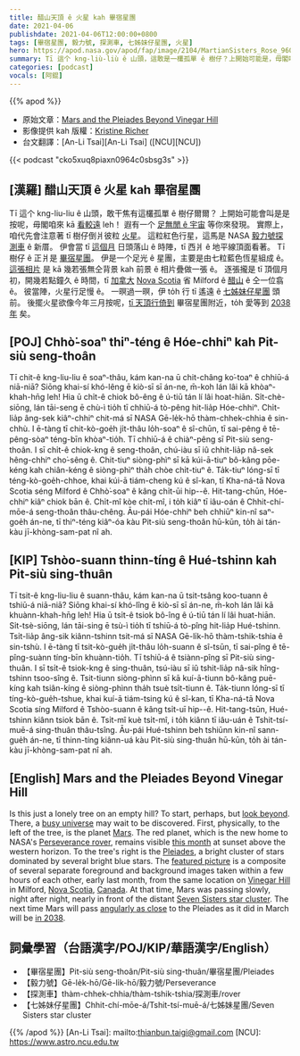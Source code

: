 ```yaml
---
title: 醋山天頂 ê 火星 kah 畢宿星團
date: 2021-04-06
publishdate: 2021-04-06T12:00:00+0800
tags: [畢宿星團, 毅力號, 探測車, 七姊妹仔星團, 火星]
hero: https://apod.nasa.gov/apod/fap/image/2104/MartianSisters_Rose_960.jpg
summary: Tī 這个 kng-liù-liù ê 山頭，這敢是一欉孤單 ê 樹仔？上開始可能是，毋閣咱來 kā 看較遠 leh！有一个足無閒 ê 宇宙等你來發現。
categories: [podcast]
vocals: [阿錕]
---
```


{{% apod %}}

- 原始文章：[Mars and the Pleiades Beyond Vinegar Hill](https://apod.nasa.gov/apod/ap210406.html)
- 影像提供 kah 版權：[Kristine Richer][Kristine Richer]
- 台文翻譯：[An-Li Tsai][An-Li Tsai] ([NCU][NCU])

{{< podcast "cko5xuq8piaxn0964c0sbsg3s" >}}

## [漢羅] 醋山天頂 ê 火星 kah 畢宿星團
Tī 這个 kng-liu-liu ê 山頭，敢干焦有這欉孤單 ê 樹仔爾爾？
上開始可能會叫是是按呢，毋閣咱來 kā [看較遠][look beyond] leh！
遐有一个 [足無閒 ê 宇宙][busy universe] 等你來發現。
實際上，咱代先會注意著 tī 樹仔倒爿彼粒 [火星][Mars]。
這粒紅色行星，這馬是 NASA [毅力號探測車][Perseverance rover] ê 新厝。
伊會當 tī [這個月][this month] 日頭落山 ê 時陣，tī 西爿 ê 地平線頂面看著。
Tī 樹仔 ê 正爿是 [畢宿星團][Pleiades]。
伊是一个足光 ê 星團，主要是由七粒藍色恆星組成 ê。
[這張相片][featured picture] 是 kā 幾若張無仝背景 kah 前景 ê 相片疊做一張 ê。
逐張攏是 tī 頂個月初，開幾若點鐘久 ê 時間，tī [加拿大][Canada] [Nova Scotia][Nova Scotia] 省 Milford ê [醋山][Vinegar Hill] ê 仝一位翕 ê。
彼當陣，火星行足慢 ê。
一暝過一暝，伊 to̍h 行 tī 遙遠 ê [七姊妹仔星團][Seven Sisters star cluster] 頭前。
後擺火星欲像今年三月按呢，[tī 天頂行倚到][angularly as close] 畢宿星團附近，to̍h 愛等到 [2038 年][in 2038] 矣。

## [POJ] Chhò͘-soaⁿ thiⁿ-téng ê Hóe-chhiⁿ kah Pit-siù seng-thoân

Tī chit-ê kng-liu-liu ê soaⁿ-thâu, kám kan-na ū chit-châng ko͘-toaⁿ ê chhiū-á niā-niā?
Siōng khai-sí khó-lêng ē kiò-sī sī án-ne, m̄-koh lán lâi kā khòaⁿ-khah-hn̄g leh!
Hia ū chi̍t-ê chiok bô-êng ê ú-tiū tán lí lâi hoat-hiān.
Si̍t-chè-siōng, lán tāi-seng ē chù-ì tio̍h tī chhiū-á tò-pêng hit-lia̍p Hóe-chhiⁿ.
Chi̍t-lia̍p âng-sek kiâⁿ-chhiⁿ chit-má sī NASA Gē-le̍k-hō thàm-chhek-chhia ê sin-chhù.
I ē-tàng tī chit-kò-goe̍h ji̍t-thâu lo̍h-soaⁿ ê sî-chūn, tī sai-pêng ê tē-pêng-sòaⁿ téng-bīn khòaⁿ-tio̍h.
Tī chhiū-á ê chiàⁿ-pêng sī Pit-siù seng-thoân.
I sī chi̍t-ê chiok-kng ê seng-thoân, chú-iàu sī iû chhit-lia̍p nâ-sek hêng-chhiⁿ cho͘-sêng ê.
Chit-tiuⁿ siòng-phìⁿ sī kā kúi-ā-tiuⁿ bô-kâng pōe-kéng kah chiân-kéng ê siòng-phìⁿ tha̍h chòe chi̍t-tiuⁿ ê.
Ta̍k-tiuⁿ lóng-sī tī téng-kò-goe̍h-chhoe, khai kúi-ā tiám-cheng kú ê sî-kan, tī Kha-ná-tā Nova Scotia séng Milford ê Chhò͘-soaⁿ ê kâng chi̍t-ūi hip--ê.
Hit-tang-chūn, Hóe-chhiⁿ kiâⁿ chiok bān ê.
Chi̍t-mî kòe chi̍t-mî, i to̍h kiâⁿ tī iâu-oán ê Chhit-chí-mōe-á seng-thoân thâu-chêng.
Āu-pái Hóe-chhiⁿ beh chhiūⁿ kin-nî saⁿ-goe̍h án-ne, tī thiⁿ-téng kiâⁿ-óa kàu Pit-siù seng-thoân hū-kūn, to̍h ài tán-kàu jī-khòng-sam-pat nî ah.


## [KIP] Tshòo-suann thinn-tíng ê Hué-tshinn kah Pit-siù sing-thuân

Tī tsit-ê kng-liu-liu ê suann-thâu, kám kan-na ū tsit-tsâng koo-tuann ê tshiū-á niā-niā?
Siōng khai-sí khó-lîng ē kiò-sī sī án-ne, m̄-koh lán lâi kā khuànn-khah-hn̄g leh!
Hia ū tsi̍t-ê tsiok bô-îng ê ú-tiū tán lí lâi huat-hiān.
Si̍t-tsè-siōng, lán tāi-sing ē tsù-ì tio̍h tī tshiū-á tò-pîng hit-lia̍p Hué-tshinn.
Tsi̍t-lia̍p âng-sik kiânn-tshinn tsit-má sī NASA Gē-li̍k-hō thàm-tshik-tshia ê sin-tshù.
I ē-tàng tī tsit-kò-gue̍h ji̍t-thâu lo̍h-suann ê sî-tsūn, tī sai-pîng ê tē-pîng-suànn tíng-bīn khuànn-tio̍h.
Tī tshiū-á ê tsiànn-pîng sī Pit-siù sing-thuân.
I sī tsi̍t-ê tsiok-kng ê sing-thuân, tsú-iàu sī iû tshit-lia̍p nâ-sik hîng-tshinn tsoo-sîng ê.
Tsit-tiunn siòng-phìnn sī kā kuí-ā-tiunn bô-kâng puē-kíng kah tsiân-kíng ê siòng-phìnn tha̍h tsuè tsi̍t-tiunn ê.
Ta̍k-tiunn lóng-sī tī tíng-kò-gue̍h-tshue, khai kuí-ā tiám-tsing kú ê sî-kan, tī Kha-ná-tā Nova Scotia síng Milford ê Tshòo-suann ê kâng tsi̍t-uī hip--ê.
Hit-tang-tsūn, Hué-tshinn kiânn tsiok bān ê.
Tsi̍t-mî kuè tsi̍t-mî, i to̍h kiânn tī iâu-uán ê Tshit-tsí-muē-á sing-thuân thâu-tsîng.
Āu-pái Hué-tshinn beh tshiūnn kin-nî sann-gue̍h án-ne, tī thinn-tíng kiânn-uá kàu Pit-siù sing-thuân hū-kūn, to̍h ài tán-kàu jī-khòng-sam-pat nî ah.
## [English] Mars and the Pleiades Beyond Vinegar Hill

Is this just a lonely tree on an empty hill? To start, perhaps, but [look beyond][look beyond]. There, a [busy universe][busy universe] may wait to be discovered. First, physically, to the left of the tree, is the planet [Mars][Mars]. The red planet, which is the new home to NASA's [Perseverance rover][Perseverance rover], remains visible [this month][this month] at sunset above the western horizon. To the tree's right is the [Pleiades][Pleiades], a bright cluster of stars dominated by several bright blue stars. The [featured picture][featured picture] is a composite of several separate foreground and background images taken within a few hours of each other, early last month, from the same location on [Vinegar Hill][Vinegar Hill] in Milford, [Nova Scotia][Nova Scotia], [Canada][Canada]. At that time, Mars was passing slowly, night after night, nearly in front of the distant [Seven Sisters star cluster][Seven Sisters star cluster]. The next time Mars will pass [angularly as close][angularly as close] to the Pleiades as it did in March will be [in 2038][in 2038].

## 詞彙學習（台語漢字/POJ/KIP/華語漢字/English）

- 【畢宿星團】Pit-siù seng-thoân/Pit-siù sing-thuân/畢宿星團/Pleiades
- 【毅力號】Gē-le̍k-hō/Gē-li̍k-hō/毅力號/Perseverance
- 【探測車】thàm-chhek-chhia/thàm-tshik-tshia/探測車/rover
- 【七姊妹仔星團】Chhit-chí-mōe-á/Tshit-tsí-muē-á/七姊妹星團/Seven Sisters star cluster



{{% /apod %}}
[An-Li Tsai]: mailto:thianbun.taigi@gmail.com
[NCU]: https://www.astro.ncu.edu.tw

[Kristine Richer]: https://www.instagram.com/kristinerosephotography/

[look beyond]: https://apod.nasa.gov/apod/ap181119.html
[busy universe]: https://apod.nasa.gov/apod/ap201025.html
[Mars]: https://solarsystem.nasa.gov/planets/mars/overview/
[Perseverance rover]: https://mars.nasa.gov/mars2020/
[this month]: https://solarsystem.nasa.gov/whats-up-skywatching-tips-from-nasa/
[Pleiades]: https://en.wikipedia.org/wiki/Pleiades
[featured picture]: https://www.facebook.com/kristinerosephotography/photos/3911583112213743
[Vinegar Hill]: https://www.saltwire.com/atlantic-canada/weather/cindys-snapshot/cindys-snapshot-moonrise-on-the-spring-equinox-294415/
[Nova Scotia]: https://youtu.be/cJcvxxGlk2I
[Canada]: https://commons.wikimedia.org/wiki/File:Nova_Scotia_in_Canada_2.svg
[Seven Sisters star cluster]: https://apod.nasa.gov/apod/ap200909.html
[angularly as close]: https://apod.nasa.gov/apod/ap151108.html
[in 2038]: https://earthsky.org/tonight/closest-mars-pleiades-conjunction-until-2038
